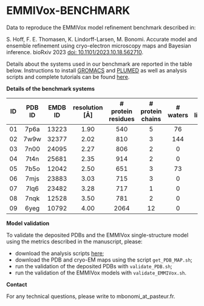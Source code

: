 # EMMIVox-BENCHMARK
Data to reproduce the EMMIVox model refinement benchmark described in:

S. Hoff, F. E. Thomasen, K. Lindorff-Larsen, M. Bonomi. Accurate model and ensemble refinement using cryo-electron microscopy maps and Bayesian inference.
bioRxiv 2023 [doi: 10.1101/2023.10.18.562710](https://www.biorxiv.org/content/10.1101/2023.10.18.562710v1).

Details about the systems used in our benchmark are
reported in the table below. Instructions to install [GROMACS](https://www.gromacs.org) and [PLUMED](https://www.plumed.org) as well as analysis scripts and complete tutorials can be found [here](https://github.com/maxbonomi/EMMIVox).

**Details of the benchmark systems**

| ID | PDB ID | EMDB ID | resolution [Å] | # protein residues | # protein chains | # waters | # lipids | # ligands | # waters | # lipids | # buffer ions | # atoms |
| :------: |  :------:  |  :------:  | :------: | :------:  | :------:  | :------: | :------: |  :------:  |  :------:  | :------: | :------:  | :------:  |
 | 01  | 7p6a  | 13223  | 1.90  | 540  | 5  | 76  | 0  | 0  | 10,782  | 0  | 124  | 40,805 |
 | 02  | 7w9w  | 32377  | 2.02  | 810  | 3  | 144  | 24  | 0  | 17,548  | 169  | 113  | 86,452 |
 | 03  | 7n00  | 24095  | 2.27  | 806  | 2  | 0  | 0  | 0  | 43,754  | 0  | 260  | 143,124 |
 | 04  | 7t4n  | 25681  | 2.35  | 914  | 2  | 0  | 0  | 0  | 100,987  | 0  | 574  | 318,262 |
 | 05  | 7b5o  | 12042  | 2.50  | 651  | 3  | 73  | 0  | 1  | 50,944  | 0  | 289  | 163,693 |
 | 06  | 7mjs  | 23883  | 3.03  | 715  | 3  | 0  | 1  | 2  | 29,943  | 190  | 168  | 126,588 |
 | 07  | 7lq6  | 23482  | 3.28  | 717  | 1  | 0  | 0  | 0  | 80,921  | 0  | 465  | 254,485 |
 | 08  | 7nqk  | 12528  | 3.50  | 781  | 2  | 0  | 0  | 0  | 39,764  | 328  | 222  | 175,791 |
 | 09  | 6yeg  | 10792  | 4.00  | 2064  | 12  | 0  | 0  | 0  | 60,592  | 0  | 496  | 212,980 |

**Model validation**

To validate the deposited PDBs and the EMMIVox single-structure model using the metrics described in the manuscript, please:

- download the analysis scripts [here](https://github.com/maxbonomi/EMMIVox);
- download the PDB and cryo-EM maps using the script `get_PDB_MAP.sh`;
- run the validation of the deposited PDBs with `validate_PDB.sh`;
- run the validation of the EMMIVox models with `validate_EMMIVox.sh`. 

**Contact**

For any technical questions, please write to mbonomi_at_pasteur.fr.
